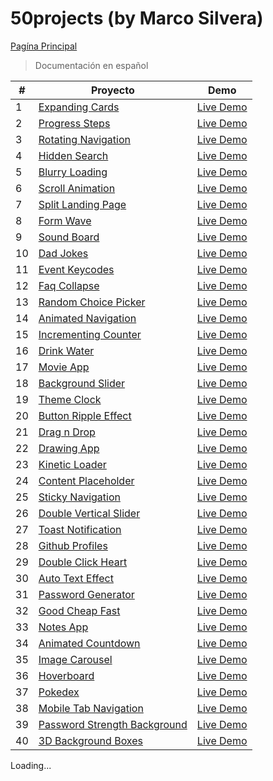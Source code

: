 # 50projects (by Marco Silvera)
[Pagína Principal](https://marco-silvera.github.io/50-Projects/main/) 
> Documentación en español
 
| # | Proyecto | Demo |
| ------ | ------ | ------ |
| 1 | [Expanding Cards](https://github.com/Marco-Silvera/50-Projects/tree/master/1-Expanding-Cards) | [Live Demo](https://marco-silvera.github.io/50-Projects/1-Expanding-Cards/) |
| 2 | [Progress Steps](https://github.com/Marco-Silvera/50-Projects/tree/master/2-Progress-Steps) | [Live Demo](https://marco-silvera.github.io/50-Projects/2-Progress-Steps/) |
| 3 | [Rotating Navigation](https://github.com/Marco-Silvera/50-Projects/tree/master/3-Rotating-Navigation) | [Live Demo](https://marco-silvera.github.io/50-Projects/3-Rotating-Navigation/) |
| 4 | [Hidden Search](https://github.com/Marco-Silvera/50-Projects/tree/master/4-Hidden-Search) | [Live Demo](https://marco-silvera.github.io/50-Projects/4-Hidden-Search) |
| 5 | [Blurry Loading](https://github.com/Marco-Silvera/50-Projects/tree/master/5-Blurry-Loading) | [Live Demo](https://marco-silvera.github.io/50-Projects/5-Blurry-Loading) |
| 6 | [Scroll Animation](https://github.com/Marco-Silvera/50-Projects/tree/master/6-Scroll-Animation) | [Live Demo](https://marco-silvera.github.io/50-Projects/6-Scroll-Animation) |
| 7 | [Split Landing Page](https://github.com/Marco-Silvera/50-Projects/tree/master/7-Split-Landing-Page) | [Live Demo](https://marco-silvera.github.io/50-Projects/7-Split-Landing-Page) |
| 8 | [Form Wave](https://github.com/Marco-Silvera/50-Projects/tree/master/8-Form-Wave) | [Live Demo](https://marco-silvera.github.io/50-Projects/8-Form-Wave) |
| 9 | [Sound Board](https://github.com/Marco-Silvera/50-Projects/tree/master/9-Sound-Board) | [Live Demo](https://marco-silvera.github.io/50-Projects/9-Sound-Board) |
| 10 | [Dad Jokes](https://github.com/Marco-Silvera/50-Projects/tree/master/10-Dad-Jokes) | [Live Demo](https://marco-silvera.github.io/50-Projects/10-Dad-Jokes) |
| 11 | [Event Keycodes](https://github.com/Marco-Silvera/50-Projects/tree/master/11-Event-Keycodes) | [Live Demo](https://marco-silvera.github.io/50-Projects/11-Event-Keycodes) |
| 12 | [Faq Collapse](https://github.com/Marco-Silvera/50-Projects/tree/master/12-Faq-Collapse) | [Live Demo](https://marco-silvera.github.io/50-Projects/12-Faq-Collapse) |
| 13 | [Random Choice Picker](https://github.com/Marco-Silvera/50-Projects/tree/master/13-Random-Choice-Picker) | [Live Demo](https://marco-silvera.github.io/50-Projects/13-Random-Choice-Picker) |
| 14 | [Animated Navigation](https://github.com/Marco-Silvera/50-Projects/tree/master/14-Animated-Navigation) | [Live Demo](https://marco-silvera.github.io/50-Projects/14-Animated-Navigation) |
| 15 | [Incrementing Counter](https://github.com/Marco-Silvera/50-Projects/tree/master/15-Incrementing-Counter) | [Live Demo](https://marco-silvera.github.io/50-Projects/15-Incrementing-Counter) |
| 16 | [Drink Water](https://github.com/Marco-Silvera/50-Projects/tree/master/16-Drink-Water) | [Live Demo](https://marco-silvera.github.io/50-Projects/16-Drink-Water) |
| 17 | [Movie App](https://github.com/Marco-Silvera/50-Projects/tree/master/17-Movie-App) | [Live Demo](https://marco-silvera.github.io/50-Projects/17-Movie-App) |
| 18 | [Background Slider](https://github.com/Marco-Silvera/50-Projects/tree/master/18-Background-Slider) | [Live Demo](https://marco-silvera.github.io/50-Projects/18-Background-Slider) |
| 19 | [Theme Clock](https://github.com/Marco-Silvera/50-Projects/tree/master/19-Theme-Clock) | [Live Demo](https://marco-silvera.github.io/50-Projects/19-Theme-Clock) |
| 20 | [Button Ripple Effect](https://github.com/Marco-Silvera/50-Projects/tree/master/20-Button-Ripple-Effect) | [Live Demo](https://marco-silvera.github.io/50-Projects/20-Button-Ripple-Effect) |
| 21 | [Drag n Drop](https://github.com/Marco-Silvera/50-Projects/tree/master/21-Drag-n-Drop) | [Live Demo](https://marco-silvera.github.io/50-Projects/21-Drag-n-Drop) |
| 22 | [Drawing App](https://github.com/Marco-Silvera/50-Projects/tree/master/22-Drawing-App) | [Live Demo](https://marco-silvera.github.io/50-Projects/22-Drawing-App) |
| 23 | [Kinetic Loader](https://github.com/Marco-Silvera/50-Projects/tree/master/23-Kinetic-Loader) | [Live Demo](https://marco-silvera.github.io/50-Projects/23-Kinetic-Loader) |
| 24 | [Content Placeholder](https://github.com/Marco-Silvera/50-Projects/tree/master/24-Content-Placeholder) | [Live Demo](https://marco-silvera.github.io/50-Projects/24-Content-Placeholder) |
| 25 | [Sticky Navigation](https://github.com/Marco-Silvera/50-Projects/tree/master/25-Sticky-Navigation) | [Live Demo](https://marco-silvera.github.io/50-Projects/25-Sticky-Navigation) |
| 26 | [Double Vertical Slider](https://github.com/Marco-Silvera/50-Projects/tree/master/26-Double-Vertical-Slider) | [Live Demo](https://marco-silvera.github.io/50-Projects/26-Double-Vertical-Slider/) |
| 27 | [Toast Notification](https://github.com/Marco-Silvera/50-Projects/tree/master/27-Toast-Notification) | [Live Demo](https://marco-silvera.github.io/50-Projects/27-Toast-Notification/) |
| 28 | [Github Profiles](https://github.com/Marco-Silvera/50-Projects/tree/master/28-Github-Profiles) | [Live Demo](https://marco-silvera.github.io/50-Projects/28-Github-Profiles/) |
| 29 | [Double Click Heart](https://github.com/Marco-Silvera/50-Projects/tree/master/29-Double-Click-Heart) | [Live Demo](https://marco-silvera.github.io/50-Projects/29-Double-Click-Heart/) |
| 30 | [Auto Text Effect](https://github.com/Marco-Silvera/50-Projects/tree/master/30-Auto-Text-Effect) | [Live Demo](https://marco-silvera.github.io/50-Projects/30-Auto-Text-Effect/) |
| 31 | [Password Generator](https://github.com/Marco-Silvera/50-Projects/tree/master/31-Password-Generator) | [Live Demo](https://marco-silvera.github.io/50-Projects/31-Password-Generator/) |
| 32 | [Good Cheap Fast](https://github.com/Marco-Silvera/50-Projects/tree/master/32-Good-Cheap-Fast) | [Live Demo](https://marco-silvera.github.io/50-Projects/32-Good-Cheap-Fast/) |
| 33 | [Notes App](https://github.com/Marco-Silvera/50-Projects/tree/master/33-Notes-App) | [Live Demo](https://marco-silvera.github.io/50-Projects/33-Notes-App/) |
| 34 | [Animated Countdown](https://github.com/Marco-Silvera/50-Projects/tree/master/34-Animated-Countdown) | [Live Demo](https://marco-silvera.github.io/50-Projects/34-Animated-Countdown/) |
| 35 | [Image Carousel](https://github.com/Marco-Silvera/50-Projects/tree/master/35-Image-Carousel) | [Live Demo](https://marco-silvera.github.io/50-Projects/35-Image-Carousel/) |
| 36 | [Hoverboard](https://github.com/Marco-Silvera/50-Projects/tree/master/36-Hoverboard) | [Live Demo](https://marco-silvera.github.io/50-Projects/36-Hoverboard/) |
| 37 | [Pokedex](https://github.com/Marco-Silvera/50-Projects/tree/master/37-Pokedex) | [Live Demo](https://marco-silvera.github.io/50-Projects/37-Pokedex/) |
| 38 | [Mobile Tab Navigation](https://github.com/Marco-Silvera/50-Projects/tree/master/38-Mobile-Tab-Navigation) | [Live Demo](https://marco-silvera.github.io/50-Projects/38-Mobile-Tab-Navigation/) |
| 39 | [Password Strength Background](https://github.com/Marco-Silvera/50-Projects/tree/master/39-Password-Strength-Background) | [Live Demo](https://marco-silvera.github.io/50-Projects/39-Password-Strength-Background/) |
| 40 | [3D Background Boxes](https://github.com/Marco-Silvera/50-Projects/tree/master/40-3d-Background-Boxes) | [Live Demo](https://marco-silvera.github.io/50-Projects/40-3d-Background-Boxes/) |

Loading...
